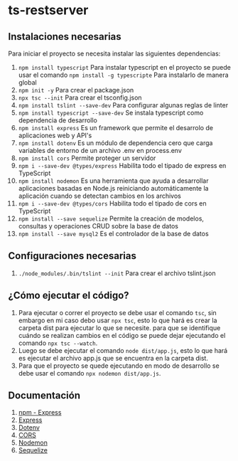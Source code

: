 # ts-restserver

## Instalaciones necesarias
Para iniciar el proyecto se necesita instalar las siguientes dependencias:
1. ```npm install typescript``` Para instalar typescript en el proyecto se puede usar el comando ```npm install -g typescripte``` Para instalarlo de manera global
2. ```npm init -y``` Para crear el package.json
3. ```npx tsc --init``` Para crear el tsconfig.json
4. ```npm install tslint --save-dev``` Para configurar algunas reglas de linter
5. ```npm install typescript --save-dev``` Se instala typescript como dependencia de desarrollo
6. ```npm install express``` Es un framework que permite el desarrolo de aplicaciones web y API's
7. ```npm install dotenv``` Es un módulo de dependencia cero que carga variables de entorno de un archivo .env en process.env
8. ```npm install cors``` Permite proteger un servidor
9. ```npm i --save-dev @types/express``` Habilita todo el tipado de express en TypeScript
10. ```npm install nodemon``` Es una herramienta que ayuda a desarrollar aplicaciones basadas en Node.js reiniciando automáticamente la aplicación cuando se detectan cambios en los archivos
11. ```npm i --save-dev @types/cors``` Habilita todo el tipado de cors en TypeScript
12. ```npm install --save sequelize``` Permite la creación de modelos, consultas y operaciones CRUD sobre la base de datos
13. ```npm install --save mysql2``` Es el controlador de la base de datos

## Configuraciones necesarias
1. ```./node_modules/.bin/tslint --init``` Para crear el archivo tslint.json

## ¿Cómo ejecutar el código?
1. Para ejecutar o correr el proyecto se debe usar el comando ```tsc```, sin embargo en mi caso debo usar ```npx tsc```, esto lo que hará es crear la carpeta dist para ejecutar lo que se necesite. para que se identifique cuándo se realizan cambios en el código se puede dejar ejecutando el comando ```npx tsc --watch```.
2. Luego se debe ejecutar el comando ```node dist/app.js```, esto lo que hará es ejecutar el archivo app.js que se encuentra en la carpeta dist.
3. Para que el proyecto se quede ejecutando en modo de desarrollo se debe usar el comando ```npx nodemon dist/app.js```.

## Documentación
1. [npm - Express](https://www.npmjs.com/package/express)
2. [Express](https://expressjs.com/)
3. [Dotenv](https://www.npmjs.com/package/dotenv/v/14.0.0)
4. [CORS](https://www.npmjs.com/package/cors)
5. [Nodemon](https://www.npmjs.com/package/nodemon)
6. [Sequelize](https://sequelize.org/docs/v6/getting-started/)